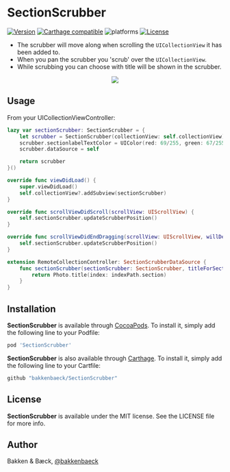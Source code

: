 # SectionScrubber

[![Version](https://img.shields.io/cocoapods/v/SectionScrubber.svg?style=flat)](https://cocoapods.org/pods/SectionScrubber)
[![Carthage compatible](https://img.shields.io/badge/Carthage-compatible-4BC51D.svg?style=flat)](https://github.com/bakkenbaeck/SectionScrubber)
![platforms](https://img.shields.io/badge/platforms-iOS%20%7C%20tvOS%20-lightgrey.svg)
[![License](https://img.shields.io/cocoapods/l/SectionScrubber.svg?style=flat)](https://cocoapods.org/pods/DATAStack)

* The scrubber will move along when scrolling the `UICollectionView` it has been added to.
* When you pan the scrubber you 'scrub' over the `UICollectionView`.
* While scrubbing you can choose with title will be shown in the scrubber.

<p align="center">
  <img src="https://raw.githubusercontent.com/bakkenbaeck/SectionScrubber/master/GitHub/demo.gif"/>
</p>

## Usage

From your UICollectionViewController:

```swift
lazy var sectionScrubber: SectionScrubber = {
    let scrubber = SectionScrubber(collectionView: self.collectionView)
    scrubber.sectionlabelTextColor = UIColor(red: 69/255, green: 67/255, blue: 76/255, alpha: 0.8)
    scrubber.dataSource = self

    return scrubber
}()

override func viewDidLoad() {
    super.viewDidLoad()
    self.collectionView?.addSubview(sectionScrubber)
}

override func scrollViewDidScroll(scrollView: UIScrollView) {
    self.sectionScrubber.updateScrubberPosition()
}

override func scrollViewDidEndDragging(scrollView: UIScrollView, willDecelerate decelerate: Bool) {
    self.sectionScrubber.updateScrubberPosition()
}

extension RemoteCollectionController: SectionScrubberDataSource {
    func sectionScrubber(sectionScrubber: SectionScrubber, titleForSectionAtIndexPath indexPath: NSIndexPath) -> String {
        return Photo.title(index: indexPath.section)
    }
}
```

## Installation

**SectionScrubber** is available through [CocoaPods](http://cocoapods.org). To install
it, simply add the following line to your Podfile:

```ruby
pod 'SectionScrubber'
```

**SectionScrubber** is also available through [Carthage](https://github.com/Carthage/Carthage). To install
it, simply add the following line to your Cartfile:

```ruby
github "bakkenbaeck/SectionScrubber"
```

## License

**SectionScrubber** is available under the MIT license. See the LICENSE file for more info.

## Author

Bakken & Bæck, [@bakkenbaeck](https://twitter.com/bakkenbaeck)
